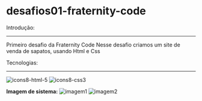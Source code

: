 # desafios01-fraternity-code
Introdução:
***

  Primeiro desafio da Fraternity Code
Nesse desafio criamos um site de venda de sapatos, usando Html e Css
  
 Tecnologias:
 ***
![icons8-html-5](https://user-images.githubusercontent.com/87401472/192868794-eaa3b544-a2a3-45fb-894f-3428994363fe.svg)
![icons8-css3](https://user-images.githubusercontent.com/87401472/192869112-84bc111d-d76c-4727-8a58-b7b2fcde02e7.svg)

 
 **Imagem de sistema:**
 ![imagem1](https://user-images.githubusercontent.com/87401472/192867995-131293bc-b3e0-4430-b7db-fad9b455a86b.PNG)
![imagem2](https://user-images.githubusercontent.com/87401472/192868006-a24a0aec-7c89-4319-a56f-e6811d10343a.PNG)
